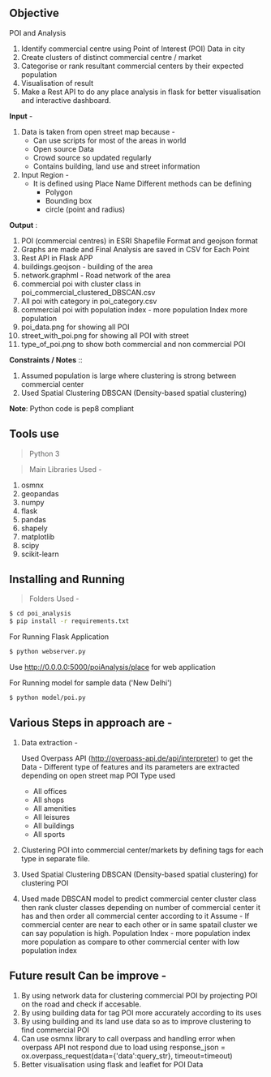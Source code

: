 ## Objective
POI and Analysis
1) Identify commercial centre using Point of Interest (POI) Data in city
2) Create clusters of distinct commercial centre / market
3) Categorise or rank resultant commercial centers by their expected population
4) Visualisation of result
5) Make a Rest API to do any place analysis in flask for better visualisation and interactive dashboard.

**Input** -
1) Data is taken from open street map because -
    - Can use scripts for most of the areas in world
    - Open source Data
    - Crowd source so updated regularly
    - Contains building, land use and street information
2) Input Region -
    - It is defined using Place Name
    Different methods can be defining 
        - Polygon
        - Bounding box
        - circle (point and radius)


**Output** :
1) POI (commercial centres) in ESRI Shapefile Format and geojson format
2) Graphs are made and Final Analysis are saved in CSV for Each Point
3) Rest API in Flask APP
4) buildings.geojson - building of the area
5) network.graphml - Road network of the area
6) commercial poi with cluster class in poi_commercial_clustered_DBSCAN.csv
7) All poi with category in poi_category.csv 
8) commercial poi with population index - more population Index more population
9) poi_data.png for showing all POI
10) street_with_poi.png for showing all POI with street
11) type_of_poi.png to show both commercial and non commercial POI

**Constraints / Notes** ::
1) Assumed population is large where clustering is strong between commercial center
2) Used Spatial Clustering DBSCAN (Density-based spatial clustering)

**Note**: Python code is pep8 compliant

## Tools use 
> Python 3

> Main Libraries Used -
1) osmnx
2) geopandas
3) numpy
4) flask
5) pandas
6) shapely
7) matplotlib
8) scipy
9) scikit-learn

## Installing and Running

> Folders Used -
```sh
$ cd poi_analysis
$ pip install -r requirements.txt
``` 

For Running Flask Application
```sh
$ python webserver.py
```
Use http://0.0.0.0:5000/poiAnalysis/place for web application

For Running model for sample data ('New Delhi')
```sh
$ python model/poi.py
```

## Various Steps in approach are -

1) Data extraction -

    Used Overpass API (http://overpass-api.de/api/interpreter) to get the Data -
    Different type of features and its parameters are extracted depending on open street map
    POI Type used
    - All offices
    - All shops
    - All amenities
    - All leisures
    - All buildings
    - All sports

2) Clustering POI into commercial center/markets by defining tags for each type in separate file.

3) Used Spatial Clustering DBSCAN (Density-based spatial clustering) for clustering POI

4) Used made DBSCAN model to predict commercial center cluster class then rank cluster classes depending on number of commercial center it has and then order all commercial center according to it
Assume  - If commercial center are near to each other or in same spatail cluster we can say population is high. Population Index - more population index more population as compare to other commercial center with low population index

## Future result Can be improve -
1) By using network data for clustering commercial POI by projecting POI on the road and check if accesable.
2) By using building data for tag POI more accurately according to its uses 
2) By using building and its land use data so as to improve clustering to find commercial POI
3) Can use osmnx library to call overpass and handling error when overpass API not respond due to   load using response_json = ox.overpass_request(data={'data':query_str}, timeout=timeout)
4) Better visualisation using flask and leaflet for POI Data
